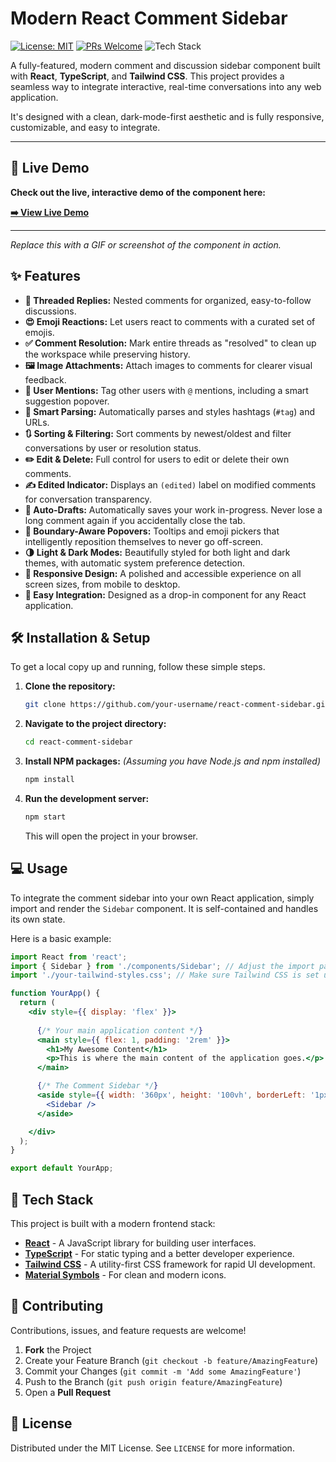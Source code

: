 # Modern React Comment Sidebar

[![License: MIT](https://img.shields.io/badge/License-MIT-blue.svg)](https://opensource.org/licenses/MIT)
[![PRs Welcome](https://img.shields.io/badge/PRs-welcome-brightgreen.svg)](CONTRIBUTING.md)
![Tech Stack](https://img.shields.io/badge/tech-React%20%7C%20TypeScript%20%7C%20Tailwind-blueviolet)

A fully-featured, modern comment and discussion sidebar component built with **React**, **TypeScript**, and **Tailwind CSS**. This project provides a seamless way to integrate interactive, real-time conversations into any web application.

It's designed with a clean, dark-mode-first aesthetic and is fully responsive, customizable, and easy to integrate.

---

## 🚀 Live Demo

**Check out the live, interactive demo of the component here:**

[**➡️ View Live Demo**](https://ai.studio/apps/drive/1szNovNzlGG0huuvuoiqfqax3Sbuow2WO)

---

*Replace this with a GIF or screenshot of the component in action.*
 

## ✨ Features

- **💬 Threaded Replies:** Nested comments for organized, easy-to-follow discussions.
- **😍 Emoji Reactions:** Let users react to comments with a curated set of emojis.
- **✅ Comment Resolution:** Mark entire threads as "resolved" to clean up the workspace while preserving history.
- **🖼️ Image Attachments:** Attach images to comments for clearer visual feedback.
- **👤 User Mentions:** Tag other users with `@` mentions, including a smart suggestion popover.
- **🔗 Smart Parsing:** Automatically parses and styles hashtags (`#tag`) and URLs.
- **🔃 Sorting & Filtering:** Sort comments by newest/oldest and filter conversations by user or resolution status.
- **✏️ Edit & Delete:** Full control for users to edit or delete their own comments.
- **✍️ Edited Indicator:** Displays an `(edited)` label on modified comments for conversation transparency.
- **💾 Auto-Drafts:** Automatically saves your work in-progress. Never lose a long comment again if you accidentally close the tab.
- **🎯 Boundary-Aware Popovers:** Tooltips and emoji pickers that intelligently reposition themselves to never go off-screen.
- **🌗 Light & Dark Modes:** Beautifully styled for both light and dark themes, with automatic system preference detection.
- **📱 Responsive Design:** A polished and accessible experience on all screen sizes, from mobile to desktop.
- **🧩 Easy Integration:** Designed as a drop-in component for any React application.

## 🛠️ Installation & Setup

To get a local copy up and running, follow these simple steps.

1.  **Clone the repository:**
    ```sh
    git clone https://github.com/your-username/react-comment-sidebar.git
    ```

2.  **Navigate to the project directory:**
    ```sh
    cd react-comment-sidebar
    ```

3.  **Install NPM packages:**
    *(Assuming you have Node.js and npm installed)*
    ```sh
    npm install
    ```

4.  **Run the development server:**
    ```sh
    npm start
    ```
    This will open the project in your browser.

## 💻 Usage

To integrate the comment sidebar into your own React application, simply import and render the `Sidebar` component. It is self-contained and handles its own state.

Here is a basic example:

```jsx
import React from 'react';
import { Sidebar } from './components/Sidebar'; // Adjust the import path as needed
import './your-tailwind-styles.css'; // Make sure Tailwind CSS is set up in your project

function YourApp() {
  return (
    <div style={{ display: 'flex' }}>
      
      {/* Your main application content */}
      <main style={{ flex: 1, padding: '2rem' }}>
        <h1>My Awesome Content</h1>
        <p>This is where the main content of the application goes.</p>
      </main>

      {/* The Comment Sidebar */}
      <aside style={{ width: '360px', height: '100vh', borderLeft: '1px solid #e2e8f0' }}>
        <Sidebar />
      </aside>

    </div>
  );
}

export default YourApp;
```

## 🎨 Tech Stack

This project is built with a modern frontend stack:

-   [**React**](https://reactjs.org/) - A JavaScript library for building user interfaces.
-   [**TypeScript**](https://www.typescriptlang.org/) - For static typing and a better developer experience.
-   [**Tailwind CSS**](https://tailwindcss.com/) - A utility-first CSS framework for rapid UI development.
-   [**Material Symbols**](https://fonts.google.com/icons) - For clean and modern icons.

## 🤝 Contributing

Contributions, issues, and feature requests are welcome!

1.  **Fork** the Project
2.  Create your Feature Branch (`git checkout -b feature/AmazingFeature`)
3.  Commit your Changes (`git commit -m 'Add some AmazingFeature'`)
4.  Push to the Branch (`git push origin feature/AmazingFeature`)
5.  Open a **Pull Request**

## 📄 License

Distributed under the MIT License. See `LICENSE` for more information.

